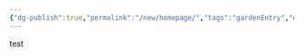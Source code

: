 ```yaml
---
{"dg-publish":true,"permalink":"/new/homepage/","tags":"gardenEntry","dgHomeLink":true,"dgPassFrontmatter":false}
---
```



test